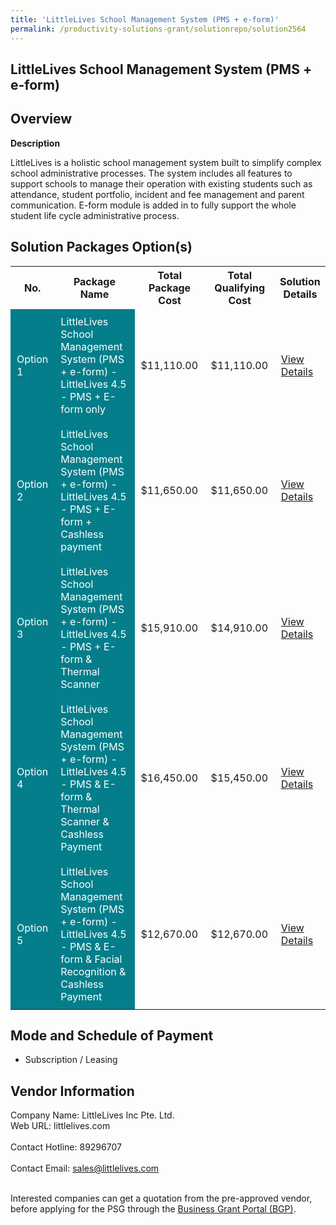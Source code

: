 ```yaml
---
title: 'LittleLives School Management System (PMS + e-form)'
permalink: /productivity-solutions-grant/solutionrepo/solution2564
---
```


## LittleLives School Management System (PMS + e-form)

## Overview

**Description**

LittleLives is a holistic school management system built to simplify complex school administrative processes. The system includes all features to support schools to manage their operation with existing students such as attendance, student portfolio, incident and fee management and parent communication. E-form module is added in to fully support the whole student life cycle administrative process.

## Solution Packages Option(s)

<table>
<tr>
<th><b>No.</b></th>
<th><b>Package Name</b></th>
<th><b>Total Package Cost</b></th>
<th><b>Total Qualifying Cost</b></th>
<th><b>Solution Details</b></th>
</tr>
<tr>
<td style='padding: 10px; background-color: #037E8A; color: #FFFFFF;'>Option 1</td>
<td style='padding: 10px; background-color: #037E8A; color: #FFFFFF;'>LittleLives School Management System (PMS + e-form) - LittleLives 4.5 - PMS + E-form only</td>
<td style='padding: 10px;'>$11,110.00</td>
<td style='padding: 10px;'>$11,110.00</td>
<td style='padding: 10px;'><a href='https://www.gobusiness.gov.sg/images/psg/LittleLives_(PMS_+_e-form)_20210309_Desensitised_Annex_3_Part_12.pdf' target='_blank'>View Details</a></td>
</tr>
<tr>
<td style='padding: 10px; background-color: #037E8A; color: #FFFFFF;'>Option 2</td>
<td style='padding: 10px; background-color: #037E8A; color: #FFFFFF;'>LittleLives School Management System (PMS + e-form) - LittleLives 4.5 - PMS + E-form + Cashless payment</td>
<td style='padding: 10px;'>$11,650.00</td>
<td style='padding: 10px;'>$11,650.00</td>
<td style='padding: 10px;'><a href='https://www.gobusiness.gov.sg/images/psg/LittleLives_(PMS_+_e-form)_20210309_Desensitised_Annex_3_Part_34.pdf' target='_blank'>View Details</a></td>
</tr>
<tr>
<td style='padding: 10px; background-color: #037E8A; color: #FFFFFF;'>Option 3</td>
<td style='padding: 10px; background-color: #037E8A; color: #FFFFFF;'>LittleLives School Management System (PMS + e-form) - LittleLives 4.5 - PMS + E-form & Thermal Scanner</td>
<td style='padding: 10px;'>$15,910.00</td>
<td style='padding: 10px;'>$14,910.00</td>
<td style='padding: 10px;'><a href='https://www.gobusiness.gov.sg/images/psg/Desensitised_Littlelive_Sch_Annex_3_CR_wef_19_May_2022_Part_1.pdf' target='_blank'>View Details</a></td>
</tr>
<tr>
<td style='padding: 10px; background-color: #037E8A; color: #FFFFFF;'>Option 4</td>
<td style='padding: 10px; background-color: #037E8A; color: #FFFFFF;'>LittleLives School Management System (PMS + e-form) - LittleLives 4.5 - PMS & E-form & Thermal Scanner & Cashless Payment</td>
<td style='padding: 10px;'>$16,450.00</td>
<td style='padding: 10px;'>$15,450.00</td>
<td style='padding: 10px;'><a href='https://www.gobusiness.gov.sg/images/psg/Desensitised_Littlelive_Sch_Annex_3_CR_wef_19_May_2022_Part_2.pdf' target='_blank'>View Details</a></td>
</tr>
<tr>
<td style='padding: 10px; background-color: #037E8A; color: #FFFFFF;'>Option 5</td>
<td style='padding: 10px; background-color: #037E8A; color: #FFFFFF;'>LittleLives School Management System (PMS + e-form) - LittleLives 4.5 - PMS & E-form & Facial Recognition & Cashless Payment </td>
<td style='padding: 10px;'>$12,670.00</td>
<td style='padding: 10px;'>$12,670.00</td>
<td style='padding: 10px;'><a href='https://www.gobusiness.gov.sg/images/psg/LittleLives_(PMS_+_e-form)_20210309_Desensitised_Annex_3_Part_910.pdf' target='_blank'>View Details</a></td>
</tr>
</table>

## Mode and Schedule of Payment

 - Subscription / Leasing

## Vendor Information

 Company Name: LittleLives Inc Pte. Ltd.<br>Web URL: littlelives.com <br><br>Contact Hotline: 89296707 <br><br>Contact Email: sales@littlelives.com <br><br>

Interested companies can get a quotation from the pre-approved vendor, before applying for the PSG through the <a href='https://www.businessgrants.gov.sg/' target='_blank' rel='noopener'>Business Grant Portal (BGP)</a>.

<script src="/jquery/resize-tables.js"></script>
